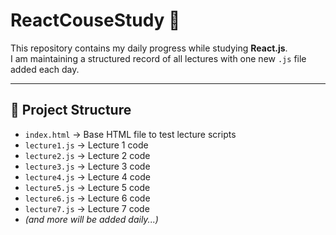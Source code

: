 # ReactCouseStudy 🚀

This repository contains my daily progress while studying **React.js**.  
I am maintaining a structured record of all lectures with one new `.js` file added each day.

---

## 📂 Project Structure

- `index.html` → Base HTML file to test lecture scripts
- `lecture1.js` → Lecture 1 code
- `lecture2.js` → Lecture 2 code
- `lecture3.js` → Lecture 3 code
- `lecture4.js` → Lecture 4 code
- `lecture5.js` → Lecture 5 code
- `lecture6.js` → Lecture 6 code
- `lecture7.js` → Lecture 7 code
- _(and more will be added daily...)_

